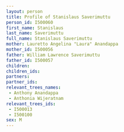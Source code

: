 ```yaml
---
layout: person
title: Profile of Stanislaus Saverimuttu
person_id: I500060
first_name: Stanislaus
last_name: Saverimuttu
full_name: Stanislaus Saverimuttu
mother: Lauretto Angelina "Laura" Anandappa
mother_id: I500056
father: William Lawrence Saverimuttu
father_id: I500057
children:
children_ids:
partners:
partner_ids:
relevant_trees_names:
 - Anthony Anandappa
 - Anthonia Wijeratnam
relevant_trees_ids:
 - I500013
 - I500100
sex: M
---
```


